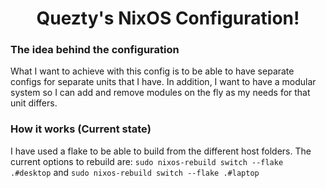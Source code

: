 <h1 align="center">Quezty's NixOS Configuration!</h1>

### The idea behind the configuration

What I want to achieve with this config is to be able to have separate configs for separate units that I have. In addition, I want to have a modular system so I can add and remove modules on the fly as my needs for that unit differs.

### How it works (Current state)
I have used a flake to be able to build from the different host folders. The current options to rebuild are:
```sudo nixos-rebuild switch --flake .#desktop```
and
```sudo nixos-rebuild switch --flake .#laptop```
